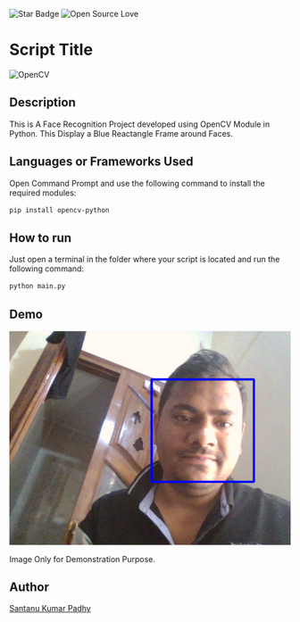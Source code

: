 <!--Please do not remove this part-->
![Star Badge](https://img.shields.io/static/v1?label=%F0%9F%8C%9F&message=If%20Useful&style=style=flat&color=BC4E99)
![Open Source Love](https://badges.frapsoft.com/os/v1/open-source.svg?v=103)

# Script Title

![OpenCV](https://user-images.githubusercontent.com/87910771/150637975-dda7d408-60e6-4c9e-aa71-10196c51ec72.jpg)


<!--An image is an illustration for your project, the tip here is using your sense of humour as much as you can :D 

You can copy paste my markdown photo insert as following:
<p align="center">
<img src="your-source-is-here" width=40% height=40%>
-->

## Description
<!--Remove the below lines and add yours -->
This is A Face Recognition Project developed using OpenCV Module in Python.
This Display a Blue Reactangle Frame around Faces.

## Languages or Frameworks Used
<!--Remove the below lines and add yours -->
Open Command Prompt and use the following command to install the required modules:

```sh 
pip install opencv-python
```


## How to run
<!--Remove the below lines and add yours -->
Just open a terminal in the folder where your script is located and run the following command:

```sh
python main.py
```

## Demo

![demoimage](face.png)

Image Only for Demonstration Purpose.

## Author
<!--Remove the below lines and add yours -->
[Santanu Kumar Padhy](https://github.com/Santanu-Kumar-Padhy)
